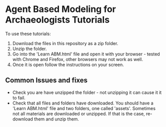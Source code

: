 # Agent Based Modeling for Archaeologists Tutorials

To use these tutorials:
1. Download the files in this repository as a zip folder.
2. Unzip the folder.
3. Go into the 'Learn ABM.html' file and open it with your browser - tested with Chrome and Firefox, other browsers may not work as well.
4. Once it is open follow the instructions on your screen.

## Common Issues and fixes
+ Check you are have unzipped the folder - not unzipping it can cause it it to fail.
+ Check that all files and folders have downloaded. You should have a 'Learn ABM.html' file and two folders, one called 'assets'. Sometimes not all materials are downloaded or unzipped. If that is the case, re-download them and unzip them.
